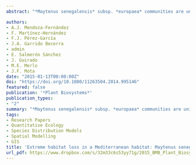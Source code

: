 ```yaml
---
abstract: "*Maytenus senegalensis* subsp. *europaea* communities are unique vegetal formations in Europe. In fact, they are considered Priority Habitat by Directive 92/43/EEC. These are ecologically valuable plant communities found in the southeast of Spain. By combining modeling methods of environmental variables, historical photo-interpretation, and fieldwork, a chronosequence of the evolution of their extent of occurrence (EOO) has been reconstructed in 1957 and 2011. Results showed a strong regression range of *Maytenus senegalensis* subsp. *europaea* populations. More than 26,000 ha of EOO for this species have been lost in the province of Almería. Considering the final number of polygons, this area has been fragmented 18 times since the 1950s. These results reinforce the idea that the alteration and fragmentation of habitat due to human activities is one of the most important drivers of biodiversity loss and global change. These activities are mostly intensive greenhouse agriculture and urbanization without sustainable land planning. Knowledge about the distribution of *M. senegalensis* subsp. *europaea* is of great interest for future habitat restoration. Therefore, this would be the key species to recover these damaged ecosystems."

authors:
- A.J. Mendoza-Fernández
- F. Martínez-Hernández
- F.J. Pérez-García
- J.A. Garrido Becerra
- admin
- E. Salmerón Sánchez
- J. Guirado
- M.E. Merlo
- J.F. Mota
date: "2015-01-13T00:00:00Z"
doi: "https://doi.org/10.1080/11263504.2014.995146"
featured: false
publication: '*Plant Biosystems*'
publication_types:
- "2"
summary: "*Maytenus senegalensis* subsp. *europaea* communities are unique vegetal formations in Europe. In fact, they are considered Priority Habitat by Directive 92/43/EEC. These are ecologically valuable plant communities found in the southeast of Spain. By combining modeling methods of environmental variables, historical photo-interpretation, and fieldwork, a chronosequence of the evolution of their extent of occurrence (EOO) has been reconstructed in 1957 and 2011. Results showed a strong regression range of *Maytenus senegalensis* subsp. *europaea* populations. More than 26,000 ha of EOO for this species have been lost in the province of Almería. Considering the final number of polygons, this area has been fragmented 18 times since the 1950s. These results reinforce the idea that the alteration and fragmentation of habitat due to human activities is one of the most important drivers of biodiversity loss and global change. These activities are mostly intensive greenhouse agriculture and urbanization without sustainable land planning. Knowledge about the distribution of M. senegalensis subsp. europaea is of great interest for future habitat restoration. Therefore, this would be the key species to recover these damaged ecosystems."
tags:
- Research Papers
- Quantitative Ecology
- Species Distribution Models
- Spatial Modelling
- GIS
title: 'Extreme habitat loss in a Mediterranean habitat: Maytenus senegalensis subsp. europaea'
url_pdf: https://www.dropbox.com/s/32m33c6s53yy71g/2015_BMB_Plant_Biosystems.pdf?dl=1
---
```


